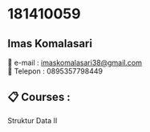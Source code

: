 # 181410059
## Imas Komalasari
:e-mail: e-mail : imaskomalasari38@gmail.com
<br>:iphone: Telepon : 0895357798449
## :clipboard: Courses :
Struktur Data II
